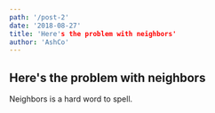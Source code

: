 ```yaml
---
path: '/post-2'
date: '2018-08-27'
title: 'Here's the problem with neighbors'
author: 'AshCo'
---
```


## Here's the problem with neighbors

Neighbors is a hard word to spell.
